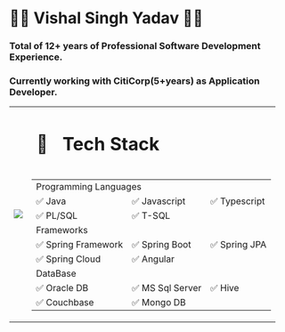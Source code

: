 # 🚀🚀 Vishal Singh Yadav 🚀🚀
<!--
**vishal637yadav/vishal637yadav** is a ✨ _special_ ✨ repository because its `README.md` (this file) appears on your GitHub profile.
Here are some ideas to get you started:
- 🔭 I’m currently working on ...
- 🌱 I’m currently learning ...
- 👯 I’m looking to collaborate on ...
- 🤔 I’m looking for help with ...
- 💬 Ask me about ...
- 📫 How to reach me: ...
- 😄 Pronouns: ...
- ⚡ Fun fact: ...
- ✅ 
- 🧰 
- 🚀 
-->
### Total of 12+ years of Professional Software Development Experience.
### Currently working with CitiCorp(5+years) as Application Developer.

<table>
  <tr>
    <td rowspan="2" colspan="3">
     <image src="./vishal_yadav_profilePic.png"/>
    </td>
    <td colspan="3">
     <h1> &nbsp;🧰 &nbsp;&nbsp;Tech Stack </h1>
    </td> 
  </tr>
  <tr>
    <td colspan="3">
      <table>
        <tr>
          <td colspan="3">Programming Languages</td>
        <tr>
          <td>✅ Java</td>
          <td>✅ Javascript</td>
          <td>✅ Typescript</td>
        </tr>
        <tr>
          <td>✅ PL/SQL</td>  
          <td>✅ T-SQL</td>  
        </tr>
        <tr>
          <td colspan="5">Frameworks </td>
        <tr>
        <td>✅ Spring Framework</td>
        <td>✅ Spring Boot</td>
        <td>✅ Spring JPA</td>
        </tr>
        <tr>
        <td>✅ Spring Cloud</td>  
        <td>✅ Angular</td>  
        </tr>
        <tr>
          <td colspan="5">DataBase</td>
        <tr>
        <td>✅ Oracle DB</td>
        <td>✅ MS Sql Server</td>
        <td>✅ Hive</td>
        </tr>
        <tr>
        <td>✅ Couchbase</td>  
        <td>✅ Mongo DB</td>  
        </tr>
      </table>
    </td>
  </tr>     
</table>


